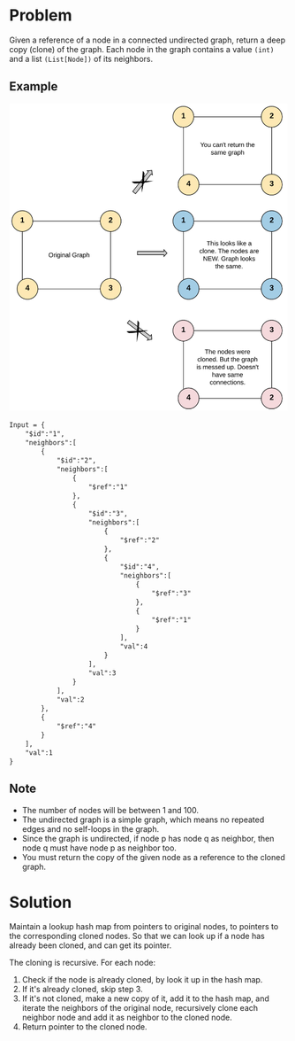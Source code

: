 # Problem

Given a reference of a node in a connected undirected graph, return a deep copy (clone) of the graph. Each node in the graph contains a value `(int)` and a list `(List[Node])` of its neighbors.

## Example

![Example](example.png)

```
Input = {
	"$id":"1",
	"neighbors":[
		{
			"$id":"2",
			"neighbors":[
				{
					"$ref":"1"
				},
				{
					"$id":"3",
					"neighbors":[
						{
							"$ref":"2"
						},
						{
							"$id":"4",
							"neighbors":[
								{
									"$ref":"3"
								},
								{
									"$ref":"1"
								}
							],
							"val":4
						}
					],
					"val":3
				}
			],
			"val":2
		},
		{
			"$ref":"4"
		}
	],
	"val":1
}
```

## Note

- The number of nodes will be between 1 and 100.
- The undirected graph is a simple graph, which means no repeated edges and no self-loops in the graph.
- Since the graph is undirected, if node p has node q as neighbor, then node q must have node p as neighbor too.
- You must return the copy of the given node as a reference to the cloned graph.

# Solution

Maintain a lookup hash map from pointers to original nodes, to pointers to the corresponding cloned nodes. So that we can look up if a node has already been cloned, and can get its pointer.

The cloning is recursive. For each node:

1. Check if the node is already cloned, by look it up in the hash map.
2. If it's already cloned, skip step 3.
3. If it's not cloned, make a new copy of it, add it to the hash map, and iterate the neighbors of the original node, recursively clone each neighbor node and add it as neighbor to the cloned node.
4. Return pointer to the cloned node.